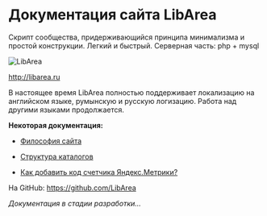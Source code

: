 # Документация сайта LibArea

Скрипт сообщества, придерживающийся принципа минимализма и простой конструкции. Легкий и быстрый. Серверная часть: php + mysql

![LibArea](/assets/images/libarea-home.jpg)

http://libarea.ru

В настоящее время LibArea полностью поддерживает локализацию на английском языке, румынскую и русскую логизацию. Работа над другими языками продолжается.


**Некоторая документация:**

* [Философия сайта](./philosophy)

* [Структура каталогов](./structure)

* [Как добавить код счетчика Яндекс.Метрики?](./metrica)

На GitHub: https://github.com/LibArea

*Документация в стадии разработки...*